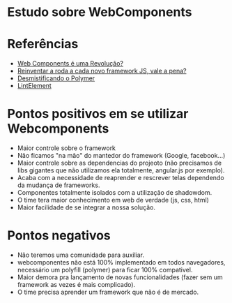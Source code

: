# Estudo sobre WebComponents

# Referências

  * [Web Components é uma Revolução?](https://www.akitaonrails.com/2014/07/06/web-components-e-uma-revolucao)  
  * [Reinventar a roda a cada novo framework JS, vale a pena?](https://www.infoq.com/br/presentations/reinventar-a-roda-a-cada-novo-framework-js-vale-a-pena/)
  * [Desmistificando o Polymer](https://betomuniz.com/blog/desmistificando-o-polymer-parte-1/)
  * [LintElement](https://lit-element.polymer-project.org/)

# Pontos positivos em se utilizar Webcomponents

* Maior controle sobre o framework
* Não ficamos "na mão" do mantedor do framework (Google, facebook...)
* Maior controle sobre as dependencias do projeoto (não precisamos de libs gigantes que não utilizamos ela totalmente, angular.js por exemplo).
* Acaba com a necessidade de reaprender e rescrever telas dependendo da mudança de frameworks.
* Componentes totalmente isolados com a utilização de shadowdom.
* O time tera maior conhecimento em web de verdade (js, css, html)
* Maior facilidade de se integrar a nossa solução.

# Pontos negativos

* Não teremos uma comunidade para auxiliar.
* webcomponentes não está 100% implementado em todos navegadores, necessário um polyfill (polymer) para ficar 100% compativel.
* Maior demora pra lançamento de novas funcionalidades (fazer sem um framework as vezes é mais complicado).
* O time precisa aprender um framework que não é de mercado.